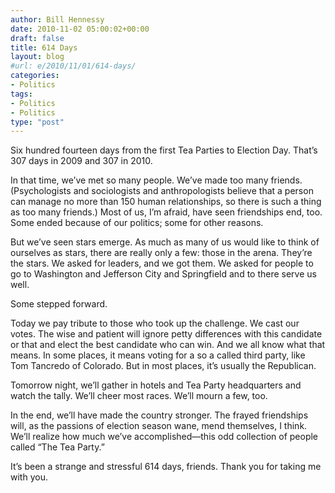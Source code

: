 ```yaml
---
author: Bill Hennessy
date: 2010-11-02 05:00:02+00:00
draft: false
title: 614 Days
layout: blog
#url: e/2010/11/01/614-days/
categories:
- Politics
tags:
- Politics
- Politics
type: "post"
---
```


Six hundred fourteen days from the first Tea Parties to Election Day. That’s 307 days in 2009 and 307 in 2010.

 

In that time, we’ve met so many people. We’ve made too many friends. (Psychologists and sociologists and anthropologists believe that a person can manage no more than 150 human relationships, so there is such a thing as too many friends.) Most of us, I’m afraid, have seen friendships end, too. Some ended because of our politics; some for other reasons. 

 

But we’ve seen stars emerge. As much as many of us would like to think of ourselves as stars, there are really only a few: those in the arena. They’re the stars. We asked for leaders, and we got them. We asked for people to go to Washington and Jefferson City and Springfield and to there serve us well.

 

Some stepped forward. 

 

Today we pay tribute to those who took up the challenge. We cast our votes. The wise and patient will ignore petty differences with this candidate or that and elect the best candidate who can win. And we all know what that means. In some places, it means voting for a so a called third party, like Tom Tancredo of Colorado. But in most places, it’s usually the Republican.

 

Tomorrow night, we’ll gather in hotels and Tea Party headquarters and watch the tally. We’ll cheer most races. We’ll mourn a few, too.

 

In the end, we’ll have made the country stronger. The frayed friendships will, as the passions of election season wane, mend themselves, I think. We’ll realize how much we’ve accomplished—this odd collection of people called “The Tea Party.”

 

It’s been a strange and stressful 614 days, friends. Thank you for taking me with you.
